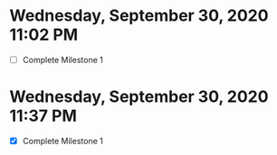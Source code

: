 # Wednesday, September 30, 2020 11:02 PM

- [ ] Complete Milestone 1

# Wednesday, September 30, 2020 11:37 PM

- [X] Complete Milestone 1

